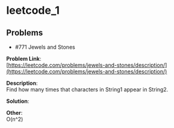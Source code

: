 # leetcode_1
## Problems
+ #771 Jewels and Stones 

**Problem Link**:   
[https://leetcode.com/problems/jewels-and-stones/description/](https://leetcode.com/problems/jewels-and-stones/description/)

**Description**:    
Find how many times that characters in String1 appear in String2.

**Solution**:

**Other**:  
O(n^2)
